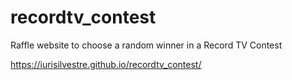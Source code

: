 # recordtv_contest
Raffle website to choose a random winner in a Record TV Contest


 https://iurisilvestre.github.io/recordtv_contest/
